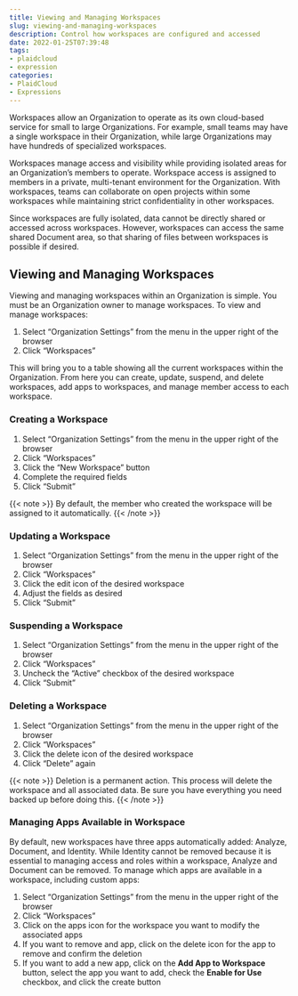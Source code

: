 ```yaml
---
title: Viewing and Managing Workspaces
slug: viewing-and-managing-workspaces
description: Control how workspaces are configured and accessed
date: 2022-01-25T07:39:48
tags:
- plaidcloud
- expression
categories:
- PlaidCloud
- Expressions
---
```



Workspaces allow an Organization to operate as its own cloud-based service for small to large Organizations. For example, small teams may have a single workspace in their Organization, while large Organizations may have hundreds of specialized workspaces.



Workspaces manage access and visibility while providing isolated areas for an Organization’s members to operate. Workspace access is assigned to members in a private, multi-tenant environment for the Organization. With workspaces, teams can collaborate on open projects within some workspaces while maintaining strict confidentiality in other workspaces.



Since workspaces are fully isolated, data cannot be directly shared or accessed across workspaces. However, workspaces can access the same shared Document area, so that sharing of files between workspaces is possible if desired.



## Viewing and Managing Workspaces


Viewing and managing workspaces within an Organization is simple. You must be an Organization owner to manage workspaces. To view and manage workspaces:


1. Select “Organization Settings” from the menu in the upper right of the browser
2. Click “Workspaces”

This will bring you to a table showing all the current workspaces within the Organization. From here you can create, update, suspend, and delete workspaces, add apps to workspaces, and manage member access to each workspace.



### Creating a Workspace


1. Select “Organization Settings” from the menu in the upper right of the browser
2. Click “Workspaces”
3. Click the “New Workspace” button
4. Complete the required fields
5. Click “Submit”

{{< note >}}
By default, the member who created the workspace will be assigned to it automatically.
{{< /note >}}


### Updating a Workspace


1. Select “Organization Settings” from the menu in the upper right of the browser
2. Click “Workspaces”
3. Click the edit icon of the desired workspace
4. Adjust the fields as desired
5. Click “Submit”

### Suspending a Workspace


1. Select “Organization Settings” from the menu in the upper right of the browser
2. Click “Workspaces”
3. Uncheck the “Active” checkbox of the desired workspace
4. Click “Submit”

### Deleting a Workspace


1. Select “Organization Settings” from the menu in the upper right of the browser
2. Click “Workspaces”
3. Click the delete icon of the desired workspace
4. Click “Delete” again

{{< note >}}
Deletion is a permanent action. This process will delete the workspace and all associated data. Be sure you have everything you need backed up before doing this.
{{< /note >}}


### Managing Apps Available in Workspace


By default, new workspaces have three apps automatically added: Analyze, Document, and Identity. While Identity cannot be removed because it is essential to managing access and roles within a workspace, Analyze and Document can be removed. To manage which apps are available in a workspace, including custom apps:


1. Select “Organization Settings” from the menu in the upper right of the browser
2. Click “Workspaces”
3. Click on the apps icon for the workspace you want to modify the associated apps
4. If you want to remove and app, click on the delete icon for the app to remove and confirm the deletion
5. If you want to add a new app, click on the **Add App to Workspace** button, select the app you want to add, check the **Enable for Use** checkbox, and click the create button
